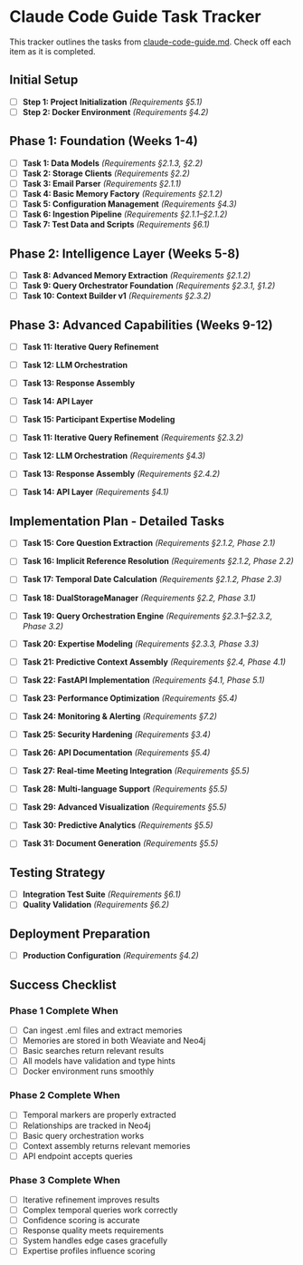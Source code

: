 # Claude Code Guide Task Tracker

This tracker outlines the tasks from [claude-code-guide.md](./claude-code-guide.md). Check off each item as it is completed.

## Initial Setup
- [ ] **Step 1: Project Initialization** *(Requirements §5.1)*
- [ ] **Step 2: Docker Environment** *(Requirements §4.2)*

## Phase 1: Foundation (Weeks 1-4)
- [ ] **Task 1: Data Models** *(Requirements §2.1.3, §2.2)*
- [ ] **Task 2: Storage Clients** *(Requirements §2.2)*
- [ ] **Task 3: Email Parser** *(Requirements §2.1.1)*
- [ ] **Task 4: Basic Memory Factory** *(Requirements §2.1.2)*
- [ ] **Task 5: Configuration Management** *(Requirements §4.3)*
- [ ] **Task 6: Ingestion Pipeline** *(Requirements §2.1.1–§2.1.2)*
- [ ] **Task 7: Test Data and Scripts** *(Requirements §6.1)*

## Phase 2: Intelligence Layer (Weeks 5-8)
- [ ] **Task 8: Advanced Memory Extraction** *(Requirements §2.1.2)*
- [ ] **Task 9: Query Orchestrator Foundation** *(Requirements §2.3.1, §1.2)*
- [ ] **Task 10: Context Builder v1** *(Requirements §2.3.2)*

## Phase 3: Advanced Capabilities (Weeks 9-12)

- [ ] **Task 11: Iterative Query Refinement**
- [ ] **Task 12: LLM Orchestration**
- [ ] **Task 13: Response Assembly**
- [ ] **Task 14: API Layer**
- [ ] **Task 15: Participant Expertise Modeling**

- [ ] **Task 11: Iterative Query Refinement** *(Requirements §2.3.2)*
- [ ] **Task 12: LLM Orchestration** *(Requirements §4.3)*
- [ ] **Task 13: Response Assembly** *(Requirements §2.4.2)*
- [ ] **Task 14: API Layer** *(Requirements §4.1)*

## Implementation Plan - Detailed Tasks
- [ ] **Task 15: Core Question Extraction** *(Requirements §2.1.2, Phase 2.1)*
- [ ] **Task 16: Implicit Reference Resolution** *(Requirements §2.1.2, Phase 2.2)*
- [ ] **Task 17: Temporal Date Calculation** *(Requirements §2.1.2, Phase 2.3)*
- [ ] **Task 18: DualStorageManager** *(Requirements §2.2, Phase 3.1)*
- [ ] **Task 19: Query Orchestration Engine** *(Requirements §2.3.1–§2.3.2, Phase 3.2)*
- [ ] **Task 20: Expertise Modeling** *(Requirements §2.3.3, Phase 3.3)*
- [ ] **Task 21: Predictive Context Assembly** *(Requirements §2.4, Phase 4.1)*
- [ ] **Task 22: FastAPI Implementation** *(Requirements §4.1, Phase 5.1)*
- [ ] **Task 23: Performance Optimization** *(Requirements §5.4)*
- [ ] **Task 24: Monitoring & Alerting** *(Requirements §7.2)*
- [ ] **Task 25: Security Hardening** *(Requirements §3.4)*
- [ ] **Task 26: API Documentation** *(Requirements §5.4)*
- [ ] **Task 27: Real-time Meeting Integration** *(Requirements §5.5)*
- [ ] **Task 28: Multi-language Support** *(Requirements §5.5)*
- [ ] **Task 29: Advanced Visualization** *(Requirements §5.5)*
- [ ] **Task 30: Predictive Analytics** *(Requirements §5.5)*
- [ ] **Task 31: Document Generation** *(Requirements §5.5)*


## Testing Strategy
- [ ] **Integration Test Suite** *(Requirements §6.1)*
- [ ] **Quality Validation** *(Requirements §6.2)*

## Deployment Preparation
- [ ] **Production Configuration** *(Requirements §4.2)*

## Success Checklist
### Phase 1 Complete When
- [ ] Can ingest .eml files and extract memories
- [ ] Memories are stored in both Weaviate and Neo4j
- [ ] Basic searches return relevant results
- [ ] All models have validation and type hints
- [ ] Docker environment runs smoothly

### Phase 2 Complete When
- [ ] Temporal markers are properly extracted
- [ ] Relationships are tracked in Neo4j
- [ ] Basic query orchestration works
- [ ] Context assembly returns relevant memories
- [ ] API endpoint accepts queries

### Phase 3 Complete When
- [ ] Iterative refinement improves results
- [ ] Complex temporal queries work correctly
- [ ] Confidence scoring is accurate
- [ ] Response quality meets requirements
- [ ] System handles edge cases gracefully
- [ ] Expertise profiles influence scoring
